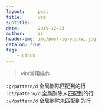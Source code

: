 ```yaml
---
layout:     post
title:      vim
subtitle:   
date:       2019-12-23
author:     zz
header-img: img/post-bg-younai.jpg
catalog: true
tags:
    - Linux
---
```


> vim常用操作

`:g/pattern/d`  全局删除匹配到的行  
`:g!/pattern/d` 全局删除未匹配到的行  
`:v/pattern/d`  全局删除未匹配到的行  
